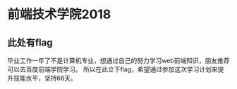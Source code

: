# 前端技术学院2018
## 此处有flag
毕业工作一年了不是计算机专业，想通过自己的努力学习web前端知识，朋友推荐可以去百度前端学院学习。
所以在此立下flag，希望通过参加这次学习计划来提升技能水平，坚持66天。
